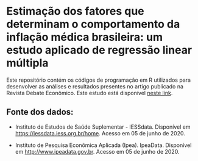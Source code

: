 # Estimação dos fatores que determinam o comportamento da inflação médica brasileira: um estudo aplicado de regressão linear múltipla

Este repositório contém os códigos de programação em R utilizados para desenvolver as análises e resultados presentes no artigo publicado na Revista Debate Econômico. Este estudo está disponível [neste link](https://publicacoes.unifal-mg.edu.br/revistas/index.php/revistadebateeconomico/article/view/1161). 

## Fonte dos dados:
 - Instituto de Estudos de Saúde Suplementar - IESSdata. Disponível em <https://iessdata.iess.org.br/home>. Acesso em 05 de junho de 2020.

 - Instituto de Pesquisa Econômica Aplicada (Ipea). IpeaData. Disponível em <http://www.ipeadata.gov.br>. Acesso em 05 de junho de 2020.
